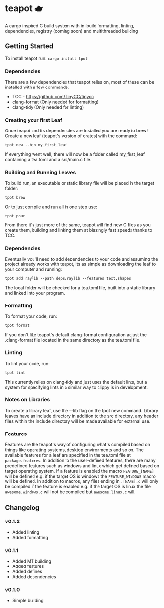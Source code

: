 # teapot 🫖
A cargo inspired C build system with in-build formatting, linting, dependencies, registry (coming soon) and multithreaded building

## Getting Started
To install teapot run:
`cargo install tpot`

### Dependencies

There are a few dependencies that teapot relies on, most of these can be installed with a few commands:
 - TCC - https://github.com/TinyCC/tinycc
 - clang-format (Only needed for formatting)
 - clang-tidy (Only needed for linting)

### Creating your first Leaf
Once teapot and its dependencies are installed you are ready to brew! Create a new leaf (teapot's version of crates) with the command:

`tpot new --bin my_first_leaf`

If everything went well, there will now be a folder called my_first_leaf containing a tea.toml and a src/main.c file.

### Building and Running Leaves

To build run, an executable or static library file will be placed in the target folder:

`tpot brew`

Or to just compile and run all in one step use:

`tpot pour`

From there it's just more of the same, teapot will find new C files as you create them, building and linking them at blazingly fast speeds thanks to TCC.

### Dependencies

Eventually you'll need to add dependencies to your code and assuming the project already works with teapot, 
its as simple as downloading the leaf to your computer and running:

`tpot add raylib --path deps/raylib --features text,shapes`

The local folder will be checked for a tea.toml file, built into a static library and linked into your program.

### Formatting

To format your code, run:

`tpot format`

If you don't like teapot's default clang-format configuration adjust the .clang-format file located in the same directory as the tea.toml file.

### Linting

To lint your code, run:

`tpot lint`

This currently relies on clang-tidy and just uses the default lints, but a system for specifying lints in a similar way to clippy is in development.

### Notes on Libraries

To create a library leaf, use the --lib flag on the tpot new command. Library leaves have an include directory in addition to the src directory, any header files within the include directory will be made available for external use.

### Features

Features are the teapot's way of configuring what's compiled based on things like operating systems, desktop environments and so on. 
The available features for a leaf are specified in the tea.toml file at `package.features`. In addition to the user-defined features, there are many predefined features such as windows and linux which get defined based on target operating system. 
If a feature is enabled the macro `FEATURE_[NAME]` will be defined e.g. if the target OS is windows the `FEATURE_WINDOWS` macro will be defined.
In addition to macros, any files ending in `.[NAME].c` will only be compiled if the feature is enabled e.g. if the target OS is linux the file `awesome.windows.c` will not be compiled but `awesome.linux.c` will.

## Changelog

### v0.1.2
 - Added linting
 - Added formatting
 
### v0.1.1
 - Added MT building
 - Added features
 - Added defines
 - Added dependencies
 
### v0.1.0
 - Simple building
